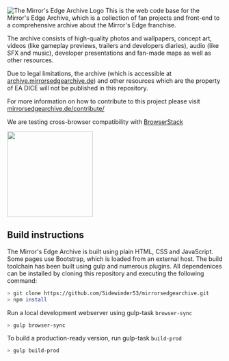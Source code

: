 ![The Mirror's Edge Archive Logo](https://static.cloudlark.de/img/mea-logo-1.svg)
This is the web code base for the Mirror's Edge Archive, which is a collection of fan projects and front-end to a comprehensive archive about the Mirror's Edge franchise.

The archive consists of high-quality photos and wallpapers, concept art, videos (like gameplay previews, trailers and developers diaries), audio (like SFX and music), developer presentations and fan-made maps as well as other resources.

Due to legal limitations, the archive (which is accessible at [archive.mirrorsedgearchive.de](https://archive.mirrorsedgearchive.de/)) and other resources which are the property of EA DICE will not be published in this repository.

For more information on how to contribute to this project please visit [mirrorsedgearchive.de/contribute/](https://mirrorsedgearchive.de/contribute/)

We are testing cross-browser compatibility with [BrowserStack](https://www.browserstack.com/)

<img src="https://static.cloudlark.de/img/browserstack-logo-1.svg" width="200px">

## Build instructions

The Mirror's Edge Archive is built using plain HTML, CSS and JavaScript. Some pages use Bootstrap, which is loaded from an external host.
The build toolchain has been built using gulp and numerous plugins. All dependenices can be installed by cloning this repository and executing the following command:

```sh
> git clone https://github.com/Sidewinder53/mirrorsedgearchive.git
> npm install
```

Run a local development webserver using gulp-task `browser-sync`

```sh
> gulp browser-sync
```

To build a production-ready version, run gulp-task `build-prod`

```sh
> gulp build-prod
```
